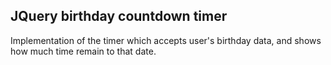 ## JQuery birthday countdown timer

Implementation of the timer which accepts user's birthday data, and shows how much time remain to that date.